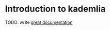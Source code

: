 # Introduction to kademlia

TODO: write [great documentation](http://jacobian.org/writing/what-to-write/)
